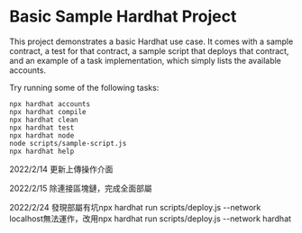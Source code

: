 # Basic Sample Hardhat Project

This project demonstrates a basic Hardhat use case. It comes with a sample contract, a test for that contract, a sample script that deploys that contract, and an example of a task implementation, which simply lists the available accounts.

Try running some of the following tasks:

```shell
npx hardhat accounts
npx hardhat compile
npx hardhat clean
npx hardhat test
npx hardhat node
node scripts/sample-script.js
npx hardhat help
```
2022/2/14 更新上傳操作介面

2022/2/15 除連接區塊鏈，完成全面部屬

2022/2/24 發現部屬有坑npx hardhat run scripts/deploy.js --network localhost無法運作，改用npx hardhat run scripts/deploy.js --network hardhat
